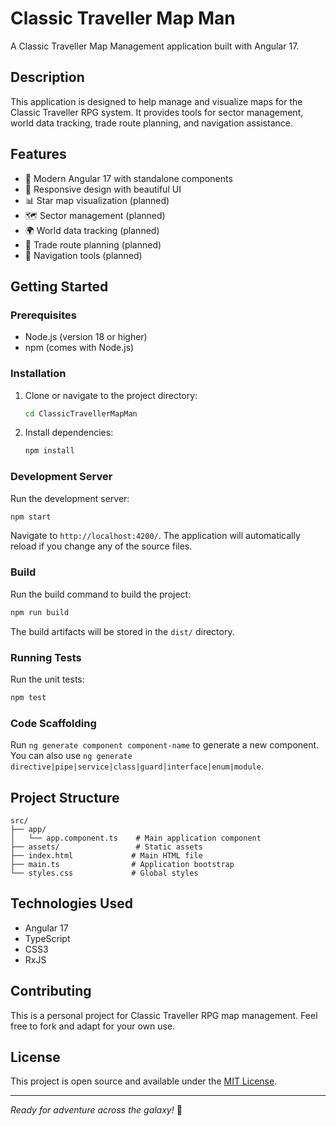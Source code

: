 # Classic Traveller Map Man

A Classic Traveller Map Management application built with Angular 17.

## Description

This application is designed to help manage and visualize maps for the Classic Traveller RPG system. It provides tools for sector management, world data tracking, trade route planning, and navigation assistance.

## Features

- 🚀 Modern Angular 17 with standalone components
- 🎨 Responsive design with beautiful UI
- 📊 Star map visualization (planned)
- 🗺️ Sector management (planned)
- 🌍 World data tracking (planned)
- 🚢 Trade route planning (planned)
- 🧭 Navigation tools (planned)

## Getting Started

### Prerequisites

- Node.js (version 18 or higher)
- npm (comes with Node.js)

### Installation

1. Clone or navigate to the project directory:
   ```bash
   cd ClassicTravellerMapMan
   ```

2. Install dependencies:
   ```bash
   npm install
   ```

### Development Server

Run the development server:
```bash
npm start
```

Navigate to `http://localhost:4200/`. The application will automatically reload if you change any of the source files.

### Build

Run the build command to build the project:
```bash
npm run build
```

The build artifacts will be stored in the `dist/` directory.

### Running Tests

Run the unit tests:
```bash
npm test
```

### Code Scaffolding

Run `ng generate component component-name` to generate a new component. You can also use `ng generate directive|pipe|service|class|guard|interface|enum|module`.

## Project Structure

```
src/
├── app/
│   └── app.component.ts    # Main application component
├── assets/                 # Static assets
├── index.html             # Main HTML file
├── main.ts                # Application bootstrap
└── styles.css             # Global styles
```

## Technologies Used

- Angular 17
- TypeScript
- CSS3
- RxJS

## Contributing

This is a personal project for Classic Traveller RPG map management. Feel free to fork and adapt for your own use.

## License

This project is open source and available under the [MIT License](LICENSE).

---

*Ready for adventure across the galaxy!* 🌌
